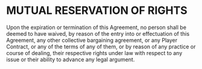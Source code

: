 # MUTUAL RESERVATION OF RIGHTS

Upon the expiration or termination of this Agreement, no person shall be deemed to have waived, by reason of the entry into or effectuation of this Agreement, any other collective bargaining agreement, or any Player Contract, or any of the terms of any of them, or by reason of any practice or course of dealing, their respective rights under law with respect to any issue or their ability to advance any legal argument.

